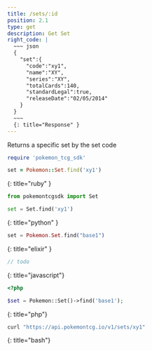 ```yaml
---
title: /sets/:id
position: 2.1
type: get
description: Get Set
right_code: |
  ~~~ json
  {  
    "set":{  
      "code":"xy1",
      "name":"XY",
      "series":"XY",
      "totalCards":140,
      "standardLegal":true,
      "releaseDate":"02/05/2014"
    }
  }
  ~~~
  {: title="Response" }
---
```


Returns a specific set by the set code

~~~ ruby
require 'pokemon_tcg_sdk'

set = Pokemon::Set.find('xy1')
~~~
{: title="ruby" }

~~~ python
from pokemontcgsdk import Set

set = Set.find('xy1')
~~~
{: title="python" }

~~~ elixir
set = Pokemon.Set.find("base1")
~~~
{: title="elixir" }

~~~ javascript
// todo
~~~
{: title="javascript"}

~~~ php
<?php

$set = Pokemon::Set()->find('base1');
~~~
{: title="php"}

~~~ bash
curl "https://api.pokemontcg.io/v1/sets/xy1"
~~~
{: title="bash"}